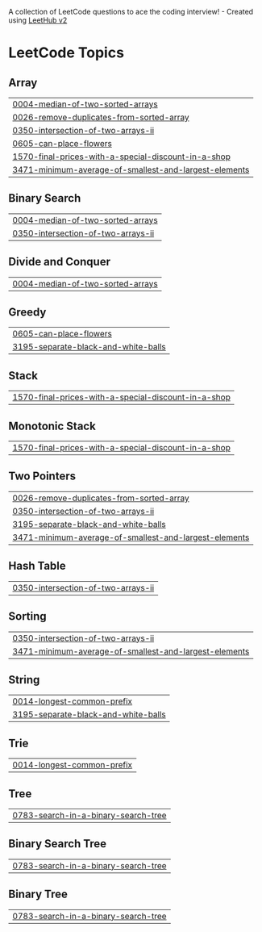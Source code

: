 A collection of LeetCode questions to ace the coding interview! - Created using [LeetHub v2](https://github.com/arunbhardwaj/LeetHub-2.0)
<!---LeetCode Topics Start-->
# LeetCode Topics
## Array
|  |
| ------- |
| [0004-median-of-two-sorted-arrays](https://github.com/chlrm/Leetcode/tree/master/0004-median-of-two-sorted-arrays) |
| [0026-remove-duplicates-from-sorted-array](https://github.com/chlrm/Leetcode/tree/master/0026-remove-duplicates-from-sorted-array) |
| [0350-intersection-of-two-arrays-ii](https://github.com/chlrm/Leetcode/tree/master/0350-intersection-of-two-arrays-ii) |
| [0605-can-place-flowers](https://github.com/chlrm/Leetcode/tree/master/0605-can-place-flowers) |
| [1570-final-prices-with-a-special-discount-in-a-shop](https://github.com/chlrm/Leetcode/tree/master/1570-final-prices-with-a-special-discount-in-a-shop) |
| [3471-minimum-average-of-smallest-and-largest-elements](https://github.com/chlrm/Leetcode/tree/master/3471-minimum-average-of-smallest-and-largest-elements) |
## Binary Search
|  |
| ------- |
| [0004-median-of-two-sorted-arrays](https://github.com/chlrm/Leetcode/tree/master/0004-median-of-two-sorted-arrays) |
| [0350-intersection-of-two-arrays-ii](https://github.com/chlrm/Leetcode/tree/master/0350-intersection-of-two-arrays-ii) |
## Divide and Conquer
|  |
| ------- |
| [0004-median-of-two-sorted-arrays](https://github.com/chlrm/Leetcode/tree/master/0004-median-of-two-sorted-arrays) |
## Greedy
|  |
| ------- |
| [0605-can-place-flowers](https://github.com/chlrm/Leetcode/tree/master/0605-can-place-flowers) |
| [3195-separate-black-and-white-balls](https://github.com/chlrm/Leetcode/tree/master/3195-separate-black-and-white-balls) |
## Stack
|  |
| ------- |
| [1570-final-prices-with-a-special-discount-in-a-shop](https://github.com/chlrm/Leetcode/tree/master/1570-final-prices-with-a-special-discount-in-a-shop) |
## Monotonic Stack
|  |
| ------- |
| [1570-final-prices-with-a-special-discount-in-a-shop](https://github.com/chlrm/Leetcode/tree/master/1570-final-prices-with-a-special-discount-in-a-shop) |
## Two Pointers
|  |
| ------- |
| [0026-remove-duplicates-from-sorted-array](https://github.com/chlrm/Leetcode/tree/master/0026-remove-duplicates-from-sorted-array) |
| [0350-intersection-of-two-arrays-ii](https://github.com/chlrm/Leetcode/tree/master/0350-intersection-of-two-arrays-ii) |
| [3195-separate-black-and-white-balls](https://github.com/chlrm/Leetcode/tree/master/3195-separate-black-and-white-balls) |
| [3471-minimum-average-of-smallest-and-largest-elements](https://github.com/chlrm/Leetcode/tree/master/3471-minimum-average-of-smallest-and-largest-elements) |
## Hash Table
|  |
| ------- |
| [0350-intersection-of-two-arrays-ii](https://github.com/chlrm/Leetcode/tree/master/0350-intersection-of-two-arrays-ii) |
## Sorting
|  |
| ------- |
| [0350-intersection-of-two-arrays-ii](https://github.com/chlrm/Leetcode/tree/master/0350-intersection-of-two-arrays-ii) |
| [3471-minimum-average-of-smallest-and-largest-elements](https://github.com/chlrm/Leetcode/tree/master/3471-minimum-average-of-smallest-and-largest-elements) |
## String
|  |
| ------- |
| [0014-longest-common-prefix](https://github.com/chlrm/Leetcode/tree/master/0014-longest-common-prefix) |
| [3195-separate-black-and-white-balls](https://github.com/chlrm/Leetcode/tree/master/3195-separate-black-and-white-balls) |
## Trie
|  |
| ------- |
| [0014-longest-common-prefix](https://github.com/chlrm/Leetcode/tree/master/0014-longest-common-prefix) |
## Tree
|  |
| ------- |
| [0783-search-in-a-binary-search-tree](https://github.com/chlrm/Leetcode/tree/master/0783-search-in-a-binary-search-tree) |
## Binary Search Tree
|  |
| ------- |
| [0783-search-in-a-binary-search-tree](https://github.com/chlrm/Leetcode/tree/master/0783-search-in-a-binary-search-tree) |
## Binary Tree
|  |
| ------- |
| [0783-search-in-a-binary-search-tree](https://github.com/chlrm/Leetcode/tree/master/0783-search-in-a-binary-search-tree) |
<!---LeetCode Topics End-->